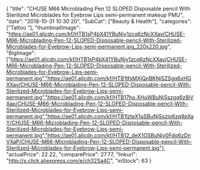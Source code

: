 {
	"title": "CHUSE M66 Microblading Pen 12 SLOPED Disposable pencil With Sterilized Microblades for Eyebrow Lips semi-permanent makeup  PMU",
	"date": "2018-10-31 10:30:20",
	"SubCat": ["Beauty & Health"],
	"categories": ["Tattoo "],
	"thumbnailImage": "https://ae01.alicdn.com/kf/HTB1sP4bX41YBuNjy1zcq6zNcXXav/CHUSE-M66-Microblading-Pen-12-SLOPED-Disposable-pencil-With-Sterilized-Microblades-for-Eyebrow-Lips-semi-permanent.jpg_220x220.jpg",
	"BigImage": ["https://ae01.alicdn.com/kf/HTB1sP4bX41YBuNjy1zcq6zNcXXav/CHUSE-M66-Microblading-Pen-12-SLOPED-Disposable-pencil-With-Sterilized-Microblades-for-Eyebrow-Lips-semi-permanent.jpg","https://ae01.alicdn.com/kf/HTB1tfsMXjQnBKNjSZSgq6xHGXXav/CHUSE-M66-Microblading-Pen-12-SLOPED-Disposable-pencil-With-Sterilized-Microblades-for-Eyebrow-Lips-semi-permanent.jpg","https://ae01.alicdn.com/kf/HTB17ho.XHuWBuNjSszgq6z8jVXap/CHUSE-M66-Microblading-Pen-12-SLOPED-Disposable-pencil-With-Sterilized-Microblades-for-Eyebrow-Lips-semi-permanent.jpg","https://ae01.alicdn.com/kf/HTB1lzteX1uSBuNjSsziq6zq8pXaY/CHUSE-M66-Microblading-Pen-12-SLOPED-Disposable-pencil-With-Sterilized-Microblades-for-Eyebrow-Lips-semi-permanent.jpg","https://ae01.alicdn.com/kf/HTB12_deX1OSBuNjy0Fdq6zDnVXaP/CHUSE-M66-Microblading-Pen-12-SLOPED-Disposable-pencil-With-Sterilized-Microblades-for-Eyebrow-Lips-semi-permanent.jpg"],
	"actualPrice": 22.22,
	"comparePrice": 27.77,
	"linkurl": "http://s.click.aliexpress.com/e/ch32Sa4C",
	"inStock": 63
}
